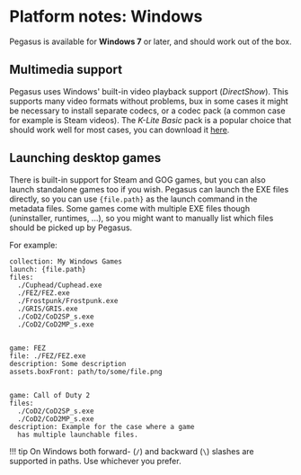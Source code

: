 # Platform notes: Windows

Pegasus is available for **Windows 7** or later, and should work out of the box.

## Multimedia support

Pegasus uses Windows' built-in video playback support (*DirectShow*). This supports many video formats without problems, bux in some cases it might be necessary to install separate codecs, or a codec pack (a common case for example is Steam videos). The *K-Lite Basic* pack is a popular choice that should work well for most cases, you can download it [here](https://www.codecguide.com/download_kl.htm).

## Launching desktop games

There is built-in support for Steam and GOG games, but you can also launch standalone games too if you wish. Pegasus can launch the EXE files directly, so you can use `{file.path}` as the launch command in the metadata files. Some games come with multiple EXE files though (uninstaller, runtimes, ...), so you might want to manually list which files should be picked up by Pegasus.

For example:

```make
collection: My Windows Games
launch: {file.path}
files:
  ./Cuphead/Cuphead.exe
  ./FEZ/FEZ.exe
  ./Frostpunk/Frostpunk.exe
  ./GRIS/GRIS.exe
  ./CoD2/CoD2SP_s.exe
  ./CoD2/CoD2MP_s.exe


game: FEZ
file: ./FEZ/FEZ.exe
description: Some description
assets.boxFront: path/to/some/file.png


game: Call of Duty 2
files:
  ./CoD2/CoD2SP_s.exe
  ./CoD2/CoD2MP_s.exe
description: Example for the case where a game
  has multiple launchable files.
```

!!! tip
    On Windows both forward- (`/`) and backward (`\`) slashes are supported in paths. Use whichever you prefer.
